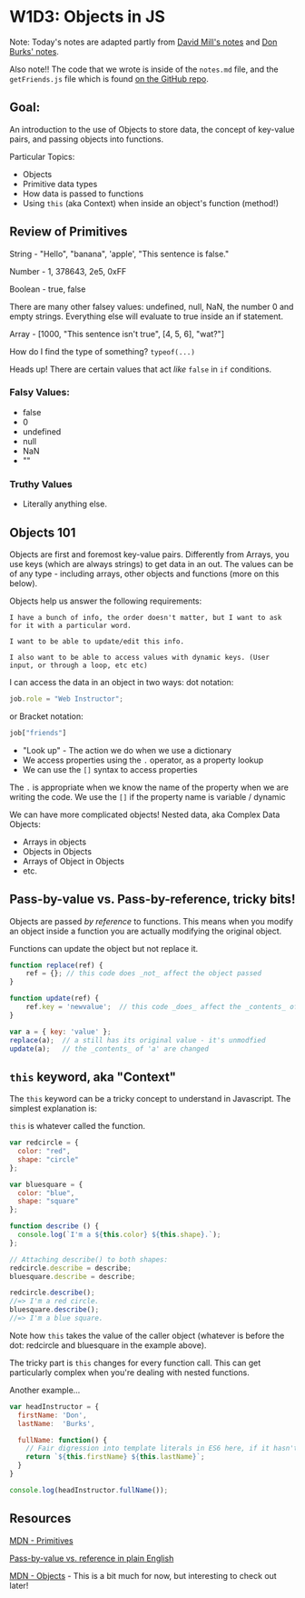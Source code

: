 # W1D3: Objects in JS

Note: Today's notes are adapted partly from [David Mill's notes](https://github.com/daegren/lhl-mar4-w1d3-objects) and [Don Burks' notes](https://web.compass.lighthouselabs.ca/activities/116/lectures/2296).

Also note!! The code that we wrote is inside of the `notes.md` file, and the `getFriends.js` file which is found [on the GitHub repo](https://github.com/NimaBoscarino/objects-js-notes).

## Goal:

An introduction to the use of Objects to store data, the concept of key-value pairs, and passing objects into functions.

Particular Topics:

- Objects
- Primitive data types
- How data is passed to functions
- Using `this` (aka Context) when inside an object's function (method!)

## Review of Primitives

String - "Hello", "banana", 'apple', "This sentence is false."

Number - 1, 378643, 2e5, 0xFF

Boolean - true, false

There are many other falsey values: undefined, null, NaN, the number 0 and empty strings. Everything else will evaluate to true inside an if statement.

Array - [1000, "This sentence isn't true", [4, 5, 6], "wat?"]

How do I find the type of something? `typeof(...)`

Heads up! There are certain values that act _like_ `false` in `if` conditions.

### Falsy Values:

- false
- 0
- undefined
- null
- NaN
- ""

### Truthy Values

- Literally anything else.


## Objects 101

Objects are first and foremost key-value pairs. Differently from Arrays, you use keys (which are always strings) to get data in an out. The values can be of any type - including arrays, other objects and functions (more on this below).

Objects help us answer the following requirements:

```
I have a bunch of info, the order doesn't matter, but I want to ask for it with a particular word.

I want to be able to update/edit this info.

I also want to be able to access values with dynamic keys. (User input, or through a loop, etc etc)
```

I can access the data in an object in two ways: dot notation:

```js
job.role = "Web Instructor";
```

or Bracket notation:

```js
job["friends"]
```

- "Look up" - The action we do when we use a dictionary
- We access properties using the `.` operator, as a property lookup
- We can use the `[]` syntax to access properties

The `.` is appropriate when we know the name of the property when we are writing the code. We use the `[]` if the property name is variable / dynamic

We can have more complicated objects! Nested data, aka Complex Data Objects:

- Arrays in objects
- Objects in Objects
- Arrays of Object in Objects
- etc.

## Pass-by-value vs. Pass-by-reference, tricky bits!

Objects are passed _by reference_ to functions. This means when you modify an object inside a function you are actually modifying the original object.

Functions can update the object but not replace it.

```js
function replace(ref) {
    ref = {}; // this code does _not_ affect the object passed
}

function update(ref) {
    ref.key = 'newvalue';  // this code _does_ affect the _contents_ of the object
}

var a = { key: 'value' };
replace(a);  // a still has its original value - it's unmodfied
update(a);   // the _contents_ of 'a' are changed
```

## `this` keyword, aka "Context"

The `this` keyword can be a tricky concept to understand in Javascript. The simplest explanation is:

`this` is whatever called the function.


```js
var redcircle = {
  color: "red",
  shape: "circle"
};

var bluesquare = {
  color: "blue",
  shape: "square"
};

function describe () {
  console.log(`I'm a ${this.color} ${this.shape}.`);
};

// Attaching describe() to both shapes:
redcircle.describe = describe;
bluesquare.describe = describe;

redcircle.describe();
//=> I'm a red circle.
bluesquare.describe();
//=> I'm a blue square.
```

Note how `this` takes the value of the caller object (whatever is before the dot: redcircle and bluesquare in the example above).

The tricky part is `this` changes for every function call. This can get particularly complex when you're dealing with nested functions.

Another example...

```js
var headInstructor = {
  firstName: 'Don',
  lastName:  'Burks',

  fullName: function() {
    // Fair digression into template literals in ES6 here, if it hasn't happened yet.
    return `${this.firstName} ${this.lastName}`;
  }
}

console.log(headInstructor.fullName());
```

## Resources

[MDN - Primitives](https://developer.mozilla.org/en-US/docs/Glossary/Primitive)

[Pass-by-value vs. reference in plain English](https://codeburst.io/javascript-passing-by-value-vs-reference-explained-in-plain-english-8d00fd06a47c)

[MDN - Objects](https://developer.mozilla.org/en-US/docs/Web/JavaScript/Reference/Global_Objects/Object) - This is a bit much for now, but interesting to check out later!
